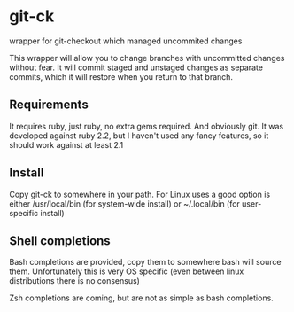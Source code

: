 # git-ck
wrapper for git-checkout which managed uncommited changes

This wrapper will allow you to change branches with uncommitted changes without fear. It will commit staged and unstaged changes as separate commits, which it will restore when you return to that branch.

## Requirements
It requires ruby, just ruby, no extra gems required. And obviously git.
It was developed against ruby 2.2, but I haven't used any fancy features, so it should work against at least 2.1

## Install
Copy git-ck to somewhere in your path. For Linux uses a good option is either /usr/local/bin (for system-wide install) or ~/.local/bin (for user-specific install)

## Shell completions
Bash completions are provided, copy them to somewhere bash will source them. Unfortunately this is very OS specific (even between linux distributions there is no consensus)

Zsh completions are coming, but are not as simple as bash completions.

